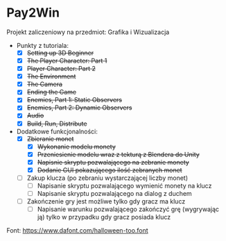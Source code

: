 # Pay2Win
Projekt zaliczeniowy na przedmiot: Grafika i Wizualizacja
- Punkty z tutoriala:
    - [x] ~~Setting up 3D Beginner~~
    - [x] ~~The Player Character: Part 1~~
    - [x] ~~Player Character: Part 2~~
    - [x] ~~The Environment~~
    - [x] ~~The Camera~~
    - [x] ~~Ending the Game~~
    - [x] ~~Enemies, Part 1: Static Observers~~
    - [x] ~~Enemies, Part 2: Dynamic Observers~~
    - [x] ~~Audio~~
    - [x] ~~Build, Run, Distribute~~
- Dodatkowe funkcjonalności:
    - [x] ~~Zbieranie monet~~
        - [x] ~~Wykonanie modelu monety~~
        - [x] ~~Przeniesienie modelu wraz z tekturą z Blendera do Unity~~
        - [x] ~~Napisnie skryptu pozwalającego na zebranie monety~~
        - [x] ~~Dodanie GUI pokazującego ilość zebranych monet~~
    - [ ] Zakup klucza (po zebraniu wystarczającej liczby monet)
        - [ ] Napisanie skryptu pozwalającego wymienić monety na klucz
        - [ ] Napisanie skryptu pozwalającego na dialog z duchem
    - [ ] Zakończenie gry jest możliwe tylko gdy gracz ma klucz
        - [ ] Napisanie warunku pozwalającego zakończyć grę (wygrywając ją) tylko w przypadku gdy gracz posiada klucz

Font: https://www.dafont.com/halloween-too.font

